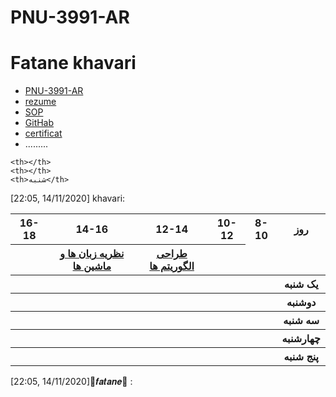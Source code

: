# PNU-3991-AR
# Fatane khavari
- [PNU-3991-AR](https://github.com/fatane1234/PNU-3991-AR.git)
- [rezume](https://fatane1234.github.io/Rezome/)
- [SOP](https://fatane1234.github.io/sop/)
- [GitHab](https://github.com/fatane1234)
- [certificat](https://github.com/fatane1234/certificat/blob/khavari/46313.jpg)
- .........
<table style="width:100%">
  <tr>
    <th >16-18</th>
    <th >14-16</th>
    <th >12-14</th>
    <th>10-12</th>
    <th>8-10</th>
    <th>روز</th>
  </tr>
  <tr>
    <th ></th>
    <th ><a href=https://github.com/fatane1234
    ">نظریه زبان ها و ماشین ها</a></th>
      <th ><a href=https://github.com/fatane1234
    ">طراحی الگوریتم ها </a></th>
    <th ></th>
      
    <th></th>
    <th></th>
    <th>شنبه</th>
  </tr>
   <tr>
    <th ></th>
    <th ></th>
    <th></th>
    <th></th>
    <th ></th>
    <th>یک شنبه</th>
  </tr>
   <tr>
     <th ></th>
     <th ></th>
     <th></th>
     <th></th>
    <th ></th>   
    <th>دوشنبه</th>
  </tr>
   <tr>
    <th ></th>
    <th ></th>
    <th></th>
    <th></th>
    <th ></th>
    <th>سه شنبه</th>
  </tr>
   <tr>
    [22:05, 14/11/2020] khavari:  <th ></th>
    <th ></th>
    <th></th>
    <th></th>
     <th ></th>
    <th>چهارشنبه</th>
  </tr>
   <tr>
    <th ></th>
     <th ></th>
     <th ></th>
     <th></th>
     <th></th>
     <th>پنج شنبه</th>
  </tr>
</table>
[22:05, 14/11/2020]🍁𝒇𝒂𝒕𝒂𝒏𝒆🍁 : 
